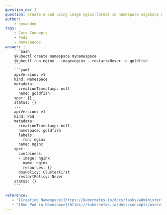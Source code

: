 ```yaml
---
question_no: 1
question: Create a pod using image nginx:latest in namespace magikarp using CLI and YAML files
author: 
    - hemandee
tags: 
    - Core Concepts
    - Pods
    - Namespaces
answer: |
    ```bash
    $kubectl create namespace mynamespace
    $kubectl run nginx --image=nginx --restart=Never -n goldfish
    ```
    ```yaml
    apiVersion: v1
    kind: Namespace
    metadata:
      creationTimestamp: null
      name: goldfish
    spec: {}
    status: {}
    ---
    apiVersion: v1
    kind: Pod
    metadata:
      creationTimestamp: null
      namespace: goldfish
      labels:
        run: nginx
      name: nginx
    spec:
      containers:
      - image: nginx
        name: nginx
        resources: {}
      dnsPolicy: ClusterFirst
      restartPolicy: Never
    status: {}
    ```
    
reference:
   - "[Creating Namespace](https://kubernetes.io/docs/tasks/administer-cluster/namespaces/#creating-a-new-namespace)"
   - "[Run Pod in Namespace](https://kubernetes.io/docs/concepts/overview/working-with-objects/namespaces/#setting-the-namespace-for-a-request)"  
---
```


  